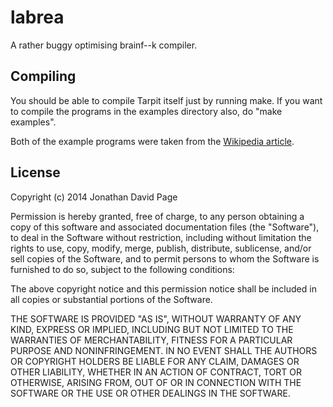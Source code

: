 labrea
======

A rather buggy optimising brainf--k compiler.

Compiling
---------

You should be able to compile Tarpit itself just by running make. If you want
to compile the programs in the examples directory also, do "make examples".

Both of the example programs were taken from the [Wikipedia article](http://en.wikipedia.org/w/index.php?title=Brainfuck&oldid=470402810).

License
-------

Copyright (c) 2014 Jonathan David Page

Permission is hereby granted, free of charge, to any person obtaining a copy of
this software and associated documentation files (the "Software"), to deal in
the Software without restriction, including without limitation the rights to
use, copy, modify, merge, publish, distribute, sublicense, and/or sell copies
of the Software, and to permit persons to whom the Software is furnished to do
so, subject to the following conditions:

The above copyright notice and this permission notice shall be included in all
copies or substantial portions of the Software.

THE SOFTWARE IS PROVIDED "AS IS", WITHOUT WARRANTY OF ANY KIND, EXPRESS OR
IMPLIED, INCLUDING BUT NOT LIMITED TO THE WARRANTIES OF MERCHANTABILITY,
FITNESS FOR A PARTICULAR PURPOSE AND NONINFRINGEMENT. IN NO EVENT SHALL THE
AUTHORS OR COPYRIGHT HOLDERS BE LIABLE FOR ANY CLAIM, DAMAGES OR OTHER
LIABILITY, WHETHER IN AN ACTION OF CONTRACT, TORT OR OTHERWISE, ARISING FROM,
OUT OF OR IN CONNECTION WITH THE SOFTWARE OR THE USE OR OTHER DEALINGS IN THE
SOFTWARE.
